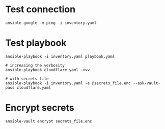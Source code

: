 # Test connection
```
ansible google -m ping -i inventory.yaml
```

# Test playbook
```
ansible-playbook -i inventory.yaml playbook.yaml

# increasing the verbosity
ansible-playbook cloudflare.yaml -vvv

# with secrets file
ansible-playbook -i inventory.yaml -e @secrets_file.enc --ask-vault-pass cloudflare.yaml
```


# Encrypt secrets
```
ansible-vault encrypt secrets_file.enc
```